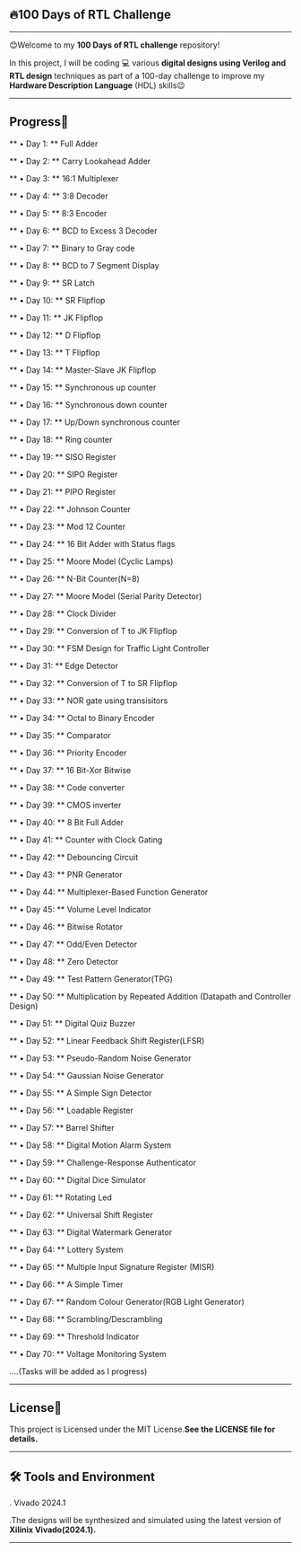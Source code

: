## 🔥100 **Days of RTL Challenge**
***

😊Welcome to my **100 Days of RTL challenge** repository!

In this project, I will be coding 💻  various **digital designs using Verilog and RTL design** techniques as part of a 100-day challenge to improve my **Hardware Description Language** (HDL) skills😉
***

## **Progress📆**

** • Day 1: ** Full Adder

** • Day 2: ** Carry Lookahead Adder

** • Day 3: ** 16:1 Multiplexer

** • Day 4: ** 3:8 Decoder

** • Day 5: ** 8:3 Encoder

** • Day 6: ** BCD to Excess 3 Decoder

** • Day 7: ** Binary to Gray code

** • Day 8: ** BCD to 7 Segment Display

** • Day 9:  ** SR Latch

** • Day 10: ** SR Flipflop

** • Day 11: ** JK Flipflop

** • Day 12: ** D Flipflop

** • Day 13: ** T Flipflop

** • Day 14: ** Master-Slave JK Flipflop

** • Day 15: ** Synchronous up counter

** • Day 16: ** Synchronous down counter

** • Day 17: ** Up/Down synchronous counter

** • Day 18: ** Ring counter

** • Day 19: ** SISO Register

** • Day 20: ** SIPO Register

** • Day 21: ** PIPO Register

** • Day 22: ** Johnson Counter

** • Day 23: ** Mod 12 Counter

** • Day 24: ** 16 Bit Adder with Status flags

** • Day 25: ** Moore Model (Cyclic Lamps)

** • Day 26: ** N-Bit Counter(N=8)

** • Day 27: ** Moore Model (Serial Parity Detector)

** • Day 28: ** Clock Divider

** • Day 29: ** Conversion of T to JK Flipflop

** • Day 30: ** FSM Design for Traffic Light Controller

** • Day 31: ** Edge Detector 

** • Day 32: ** Conversion of T to SR Flipflop

** • Day 33: ** NOR gate using transisitors

** • Day 34: ** Octal to Binary Encoder

** • Day 35: ** Comparator

** • Day 36: ** Priority Encoder

** • Day 37: ** 16 Bit-Xor Bitwise 

** • Day 38: ** Code converter

** • Day 39: ** CMOS inverter

** • Day 40: ** 8 Bit Full Adder

** • Day 41: ** Counter with Clock Gating 

** • Day 42: ** Debouncing Circuit 

** • Day 43: ** PNR Generator

** • Day 44: **  Multiplexer-Based Function Generator

** • Day 45: ** Volume Level Indicator

** • Day 46: ** Bitwise Rotator

** • Day 47: ** Odd/Even Detector

** • Day 48: ** Zero Detector

** • Day 49: ** Test Pattern Generator(TPG)

** • Day 50: ** Multiplication by Repeated Addition (Datapath and Controller Design)

** • Day 51: ** Digital Quiz Buzzer

** • Day 52: ** Linear Feedback Shift Register(LFSR) 

** • Day 53: ** Pseudo-Random Noise Generator

** • Day 54: ** Gaussian Noise Generator

** • Day 55: ** A Simple Sign Detector

** • Day 56: ** Loadable Register

** • Day 57: ** Barrel Shifter

** • Day 58: ** Digital Motion Alarm System

** • Day 59: ** Challenge-Response Authenticator

** • Day 60: ** Digital Dice Simulator

** • Day 61: ** Rotating Led

** • Day 62: ** Universal Shift Register

** • Day 63: ** Digital Watermark Generator

** • Day 64: ** Lottery System

** • Day 65: ** Multiple Input Signature Register (MISR)

** • Day 66: ** A Simple Timer

** • Day 67: ** Random Colour Generator(RGB Light Generator)

** • Day 68: ** Scrambling/Descrambling

** • Day 69: ** Threshold Indicator

** • Day 70: ** Voltage Monitoring System

              
….(Tasks will be added as I progress)
***

## **License🪪**

This project is Licensed under the MIT License.**See the LICENSE file for details.**

***

## **🛠 Tools and Environment**

. Vivado 2024.1


  .The designs will be synthesized and simulated using the latest version of **Xilinix Vivado(2024.1).**
  ***
